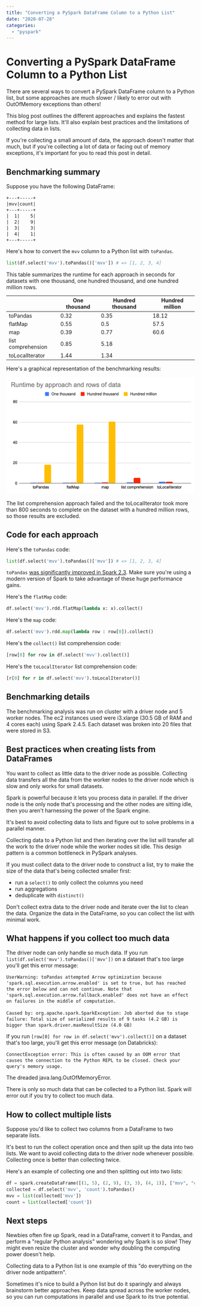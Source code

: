 ```yaml
---
title: "Converting a PySpark DataFrame Column to a Python List"
date: "2020-07-28"
categories: 
  - "pyspark"
---
```


# Converting a PySpark DataFrame Column to a Python List

There are several ways to convert a PySpark DataFrame column to a Python list, but some approaches are much slower / likely to error out with OutOfMemory exceptions than others!

This blog post outlines the different approaches and explains the fastest method for large lists. It'll also explain best practices and the limitations of collecting data in lists.

If you're collecting a small amount of data, the approach doesn't matter that much, but if you're collecting a lot of data or facing out of memory exceptions, it's important for you to read this post in detail.

## Benchmarking summary

Suppose you have the following DataFrame:

```
+---+-----+
|mvv|count|
+---+-----+
|  1|    5|
|  2|    9|
|  3|    3|
|  4|    1|
+---+-----+
```

Here's how to convert the `mvv` column to a Python list with `toPandas`.

```python
list(df.select('mvv').toPandas()['mvv']) # => [1, 2, 3, 4]
```

This table summarizes the runtime for each approach in seconds for datasets with one thousand, one hundred thousand, and one hundred million rows.

|  | One thousand | Hundred thousand | Hundred million |
| --- | --- | --- | --- |
| toPandas | 0.32 | 0.35 | 18.12 |
| flatMap | 0.55 | 0.5 | 57.5 |
| map | 0.39 | 0.77 | 60.6 |
| list comprehension | 0.85 | 5.18 |  |
| toLocalIterator | 1.44 | 1.34 |  |

Here's a graphical representation of the benchmarking results:

![](images/Screen-Shot-2020-07-27-at-8.38.22-PM.png)

The list comprehension approach failed and the toLocalIterator took more than 800 seconds to complete on the dataset with a hundred million rows, so those results are excluded.

## Code for each approach

Here's the `toPandas` code:

```python
list(df.select('mvv').toPandas()['mvv']) # => [1, 2, 3, 4]
```

`toPandas` [was significantly improved in Spark 2.3](https://arrow.apache.org/blog/2017/07/26/spark-arrow/). Make sure you're using a modern version of Spark to take advantage of these huge performance gains.

Here's the `flatMap` code:

```python
df.select('mvv').rdd.flatMap(lambda x: x).collect()
```

Here's the `map` code:

```python
df.select('mvv').rdd.map(lambda row : row[0]).collect()
```

Here's the `collect()` list comprehension code:

```python
[row[0] for row in df.select('mvv').collect()]
```

Here's the `toLocalIterator` list comprehension code:

```python
[r[0] for r in df.select('mvv').toLocalIterator()]
```

## Benchmarking details

The benchmarking analysis was run on cluster with a driver node and 5 worker nodes. The ec2 instances used were i3.xlarge (30.5 GB of RAM and 4 cores each) using Spark 2.4.5. Each dataset was broken into 20 files that were stored in S3.

## Best practices when creating lists from DataFrames

You want to collect as little data to the driver node as possible. Collecting data transfers all the data from the worker nodes to the driver node which is slow and only works for small datasets.

Spark is powerful because it lets you process data in parallel. If the driver node is the only node that's processing and the other nodes are sitting idle, then you aren't harnessing the power of the Spark engine.

It's best to avoid collecting data to lists and figure out to solve problems in a parallel manner.

Collecting data to a Python list and then iterating over the list will transfer all the work to the driver node while the worker nodes sit idle. This design pattern is a common bottleneck in PySpark analyses.

If you must collect data to the driver node to construct a list, try to make the size of the data that's being collected smaller first:

- run a `select()` to only collect the columns you need
- run aggregations
- deduplicate with `distinct()`

Don't collect extra data to the driver node and iterate over the list to clean the data. Organize the data in the DataFrame, so you can collect the list with minimal work.

## What happens if you collect too much data

The driver node can only handle so much data. If you run `list(df.select('mvv').toPandas()['mvv'])` on a dataset that's too large you'll get this error message:

```
UserWarning: toPandas attempted Arrow optimization because 'spark.sql.execution.arrow.enabled' is set to true, but has reached the error below and can not continue. Note that 'spark.sql.execution.arrow.fallback.enabled' does not have an effect on failures in the middle of computation.

Caused by: org.apache.spark.SparkException: Job aborted due to stage failure: Total size of serialized results of 9 tasks (4.2 GB) is bigger than spark.driver.maxResultSize (4.0 GB)
```

If you run `[row[0] for row in df.select('mvv').collect()]` on a dataset that's too large, you'll get this error message (on Databricks):

```
ConnectException error: This is often caused by an OOM error that causes the connection to the Python REPL to be closed. Check your query's memory usage.
```

The dreaded java.lang.OutOfMemoryError.

There is only so much data that can be collected to a Python list. Spark will error out if you try to collect too much data.

## How to collect multiple lists

Suppose you'd like to collect two columns from a DataFrame to two separate lists.

It's best to run the collect operation once and then split up the data into two lists. We want to avoid collecting data to the driver node whenever possible. Collecting once is better than collecting twice.

Here's an example of collecting one and then splitting out into two lists:

```python
df = spark.createDataFrame([(1, 5), (2, 9), (3, 3), (4, 1)], ["mvv", "count"])
collected = df.select('mvv', 'count').toPandas()
mvv = list(collected['mvv'])
count = list(collected['count'])
```

## Next steps

Newbies often fire up Spark, read in a DataFrame, convert it to Pandas, and perform a "regular Python analysis" wondering why Spark is so slow! They might even resize the cluster and wonder why doubling the computing power doesn't help.

Collecting data to a Python list is one example of this "do everything on the driver node antipattern".

Sometimes it's nice to build a Python list but do it sparingly and always brainstorm better approaches. Keep data spread across the worker nodes, so you can run computations in parallel and use Spark to its true potential.

